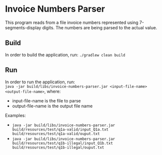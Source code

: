 # Invoice Numbers Parser
This program reads from a file invoice numbers represented using 7-segments-display digits.
The numbers are being parsed to the actual value.

## Build
In order to build the application, run:
`./gradlew clean build`

## Run
In order to run the application, run:<br>
`java -jar build/libs/invoice-numbers-parser.jar <input-file-name> <output-file-name>`, where:
* input-file-name is the file to parse
* output-file-name is the output file name

Examples:
* `java -jar build/libs/invoice-numbers-parser.jar build/resources/test/q1a-valid/input_Q1a.txt build/resources/test/q1a-valid/ouput.txt`
* `java -jar build/libs/invoice-numbers-parser.jar build/resources/test/q1b-illegal/input_Q1b.txt build/resources/test/q1b-illegal/ouput.txt`

